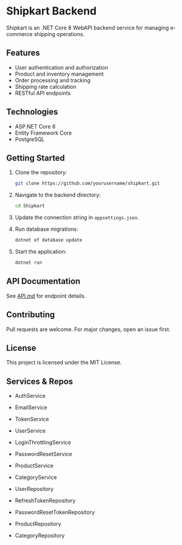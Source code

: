 # Shipkart Backend

Shipkart is an .NET Core 8 WebAPI backend service for managing e-commerce shipping operations.

## Features

- User authentication and authorization
- Product and inventory management
- Order processing and tracking
- Shipping rate calculation
- RESTful API endpoints

## Technologies

- ASP.NET Core 8
- Entity Framework Core
- PostgreSQL

## Getting Started

1. Clone the repository:

   ```bash
   git clone https://github.com/yourusername/shipkart.git
   ```

2. Navigate to the backend directory:

   ```bash
   cd Shipkart
   ```

3. Update the connection string in `appsettings.json`.
4. Run database migrations:

   ```bash
   dotnet ef database update
   ```

5. Start the application:

   ```bash
   dotnet run
   ```

## API Documentation

See [API.md](API.md) for endpoint details.

## Contributing

Pull requests are welcome. For major changes, open an issue first.

## License

This project is licensed under the MIT License.

## Services & Repos

- AuthService
- EmailService
- TokenService
- UserService
- LoginThrottlingService
- PasswordResetService
- ProductService
- CategoryService

- UserRepository
- RefreshTokenRepository
- PasswordResetTokenRepository
- ProductRepository
- CategoryRepository
